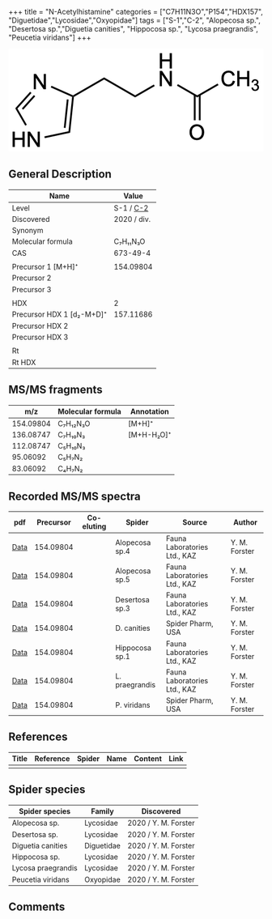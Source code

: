 +++
title = "N-Acetylhistamine"
categories = ["C7H11N3O","P154","HDX157",
"Diguetidae","Lycosidae","Oxyopidae"]
tags = ["S-1","C-2",
"Alopecosa sp.",
"Desertosa sp.","Diguetia canities",
"Hippocosa sp.",
"Lycosa praegrandis",
"Peucetia viridans"]
+++

![](/img/N-Acetylhistamine.png)

## General Description

| Name                      | Value                                                           |
|---------------------------|-----------------------------------------------------------------|
| Level                     | S-1 / [C-2](http://www.massbank.jp/RecordDisplay.jsp?id=KO002234) |
| Discovered                | 2020 / div.                                                     |
| Synonym                   |                                                                 |
| Molecular formula         | C₇H₁₁N₃O                                                        |
| CAS                       | 673-49-4                                                        |
|                           |                                                                 |
| Precursor 1 [M+H]⁺        | 154.09804                                                       |
| Precursor 2               |                                                                 |
| Precursor 3               |                                                                 |
|                           |                                                                 |
| HDX                       | 2                                                               |
| Precursor HDX 1 [d₂-M+D]⁺ | 157.11686                                                       |
| Precursor HDX 2           |                                                                 |
| Precursor HDX 3           |                                                                 |
|                           |                                                                 |
| Rt                        |                                                                 |
| Rt HDX                    |                                                                 |

## MS/MS fragments

| m/z       | Molecular formula | Annotation |
|-----------|-------------------|------------|
| 154.09804 | C₇H₁₂N₃O          | [M+H]⁺     |
| 136.08747 | C₇H₁₀N₃           | [M+H-H₂O]⁺ |
| 112.08747 | C₅H₁₀N₃           |            |
| 95.06092  | C₅H₇N₂            |            |
| 83.06092  | C₄H₇N₂            |            |

## Recorded MS/MS spectra

| pdf | Precursor | Co-eluting | Spider | Source | Author |
|-----|-----------|------------|--------|--------|--------|
| [Data](/pdf/Alopecosa-sp4/154_N-acetylhystamine_Al-sp4.pdf) | 154.09804 |           | Alopecosa sp.4 | Fauna Laboratories Ltd., KAZ | Y. M. Forster |
| [Data](/pdf/Alopecosa-sp5/154_N-acetylhystamine_Al-sp5.pdf) | 154.09804 |           | Alopecosa sp.5 | Fauna Laboratories Ltd., KAZ | Y. M. Forster |
| [Data](/pdf/Desertosa-sp3/154_N-acetylhystamine_De-sp3.pdf) | 154.09804 |           | Desertosa sp.3 | Fauna Laboratories Ltd., KAZ | Y. M. Forster |
| [Data](/pdf/D-canities/154_N-acetylhystamine_Dc.pdf) | 154.09804 |           | D. canities | Spider Pharm, USA | Y. M. Forster |
| [Data](/pdf/Hippocosa-sp1/154_N-acetylhystamine_Hi-sp1.pdf) | 154.09804 |           | Hippocosa sp.1 | Fauna Laboratories Ltd., KAZ | Y. M. Forster |
| [Data](/pdf/L-praegrandis/154_N-acetylhystamine_Lp.pdf) | 154.09804 |           | L. praegrandis | Fauna Laboratories Ltd., KAZ | Y. M. Forster |
| [Data](/pdf/P-viridans/154_N-acetylhystamine_Pv.pdf) | 154.09804 |           | P. viridans | Spider Pharm, USA | Y. M. Forster |

## References

| Title | Reference | Spider | Name | Content | Link |
|-------|-----------|--------|------|---------|------|
|       |           |        |      |         |      |

## Spider species

| Spider species     | Family     | Discovered           |
|--------------------|------------|----------------------|
| Alopecosa sp.      | Lycosidae  | 2020 / Y. M. Forster |
| Desertosa sp.      | Lycosidae  | 2020 / Y. M. Forster |
| Diguetia canities  | Diguetidae | 2020 / Y. M. Forster |
| Hippocosa sp.      | Lycosidae  | 2020 / Y. M. Forster |
| Lycosa praegrandis | Lycosidae  | 2020 / Y. M. Forster |
| Peucetia viridans  | Oxyopidae  | 2020 / Y. M. Forster |

## Comments